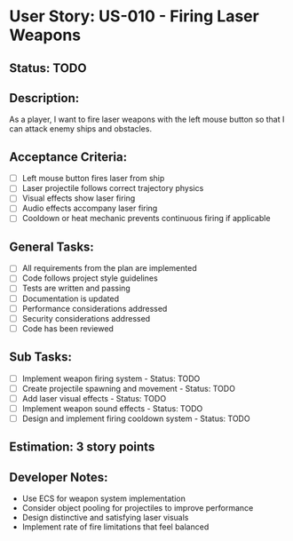 # User Story: US-010 - Firing Laser Weapons

## Status: TODO

## Description:

As a player, I want to fire laser weapons with the left mouse button so that I can attack enemy ships and obstacles.

## Acceptance Criteria:

- [ ] Left mouse button fires laser from ship
- [ ] Laser projectile follows correct trajectory physics
- [ ] Visual effects show laser firing
- [ ] Audio effects accompany laser firing
- [ ] Cooldown or heat mechanic prevents continuous firing if applicable

## General Tasks:

- [ ] All requirements from the plan are implemented
- [ ] Code follows project style guidelines
- [ ] Tests are written and passing
- [ ] Documentation is updated
- [ ] Performance considerations addressed
- [ ] Security considerations addressed
- [ ] Code has been reviewed

## Sub Tasks:

- [ ] Implement weapon firing system - Status: TODO
- [ ] Create projectile spawning and movement - Status: TODO
- [ ] Add laser visual effects - Status: TODO
- [ ] Implement weapon sound effects - Status: TODO
- [ ] Design and implement firing cooldown system - Status: TODO

## Estimation: 3 story points

## Developer Notes:

- Use ECS for weapon system implementation
- Consider object pooling for projectiles to improve performance
- Design distinctive and satisfying laser visuals
- Implement rate of fire limitations that feel balanced
